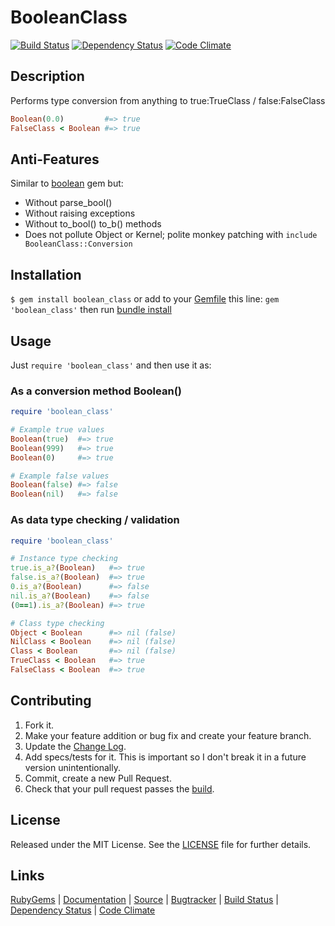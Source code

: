 # BooleanClass

[![Build Status][BS img]][Build Status]
[![Dependency Status][DS img]][Dependency Status]
[![Code Climate][CC img]][Code Climate]

## Description

Performs type conversion from anything to true:TrueClass / false:FalseClass

```ruby
Boolean(0.0)         #=> true
FalseClass < Boolean #=> true
```

## Anti-Features

Similar to [boolean][] gem but:

- Without parse_bool()
- Without raising exceptions
- Without to_bool() to_b() methods
- Does not pollute Object or Kernel; polite monkey patching with `include BooleanClass::Conversion`

## Installation

`$ gem install boolean_class` or add to your [Gemfile][] this line: `gem 'boolean_class'` then run [bundle install][]

## Usage

Just `require 'boolean_class'` and then use it as:

### As a conversion method Boolean()

```ruby
require 'boolean_class'

# Example true values
Boolean(true)  #=> true
Boolean(999)   #=> true
Boolean(0)     #=> true

# Example false values
Boolean(false) #=> false
Boolean(nil)   #=> false
```

### As data type checking / validation

```ruby
require 'boolean_class'

# Instance type checking
true.is_a?(Boolean)   #=> true
false.is_a?(Boolean)  #=> true
0.is_a?(Boolean)      #=> false
nil.is_a?(Boolean)    #=> false
(0==1).is_a?(Boolean) #=> true

# Class type checking
Object < Boolean      #=> nil (false)
NilClass < Boolean    #=> nil (false)
Class < Boolean       #=> nil (false)
TrueClass < Boolean   #=> true
FalseClass < Boolean  #=> true
```

## Contributing

1. Fork it.
2. Make your feature addition or bug fix and create your feature branch.
3. Update the [Change Log][].
3. Add specs/tests for it. This is important so I don't break it in a future version unintentionally.
4. Commit, create a new Pull Request.
5. Check that your pull request passes the [build][travis pull requests].

## License

Released under the MIT License. See the [LICENSE][] file for further details.

## Links

[RubyGems][] | [Documentation][] | [Source][] | [Bugtracker][] | [Build Status][] | [Dependency Status][] | [Code Climate][]


[boolean]: http://rubygems.org/gems/boolean
[bundle install]: http://gembundler.com/man/bundle-install.1.html
[Gemfile]: http://gembundler.com/man/gemfile.5.html
[LICENSE]: LICENSE.md
[Change Log]: CHANGELOG.md

[RubyGems]: https://rubygems.org/gems/boolean_class
[Documentation]: http://rubydoc.info/gems/boolean_class
[Source]: https://github.com/elgalu/boolean_class
[Bugtracker]: https://github.com/elgalu/boolean_class/issues

[BS img]: https://travis-ci.org/elgalu/boolean_class.png
[DS img]: https://gemnasium.com/elgalu/boolean_class.png
[CC img]: https://codeclimate.com/github/elgalu/boolean_class.png

[Build Status]: https://travis-ci.org/elgalu/boolean_class
[travis pull requests]: https://travis-ci.org/elgalu/boolean_class/pull_requests
[Dependency Status]: https://gemnasium.com/elgalu/boolean_class
[Code Climate]: https://codeclimate.com/github/elgalu/boolean_class
